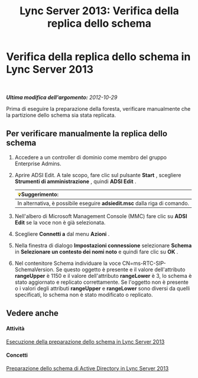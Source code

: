 ﻿---
title: 'Lync Server 2013: Verifica della replica dello schema'
TOCTitle: Verifica della replica dello schema
ms:assetid: ad01a7cf-aa79-4648-ba5a-a7a09172db36
ms:mtpsurl: https://technet.microsoft.com/it-it/library/Gg412822(v=OCS.15)
ms:contentKeyID: 49301642
ms.date: 08/24/2015
mtps_version: v=OCS.15
ms.translationtype: HT
---

# Verifica della replica dello schema in Lync Server 2013

 

_**Ultima modifica dell'argomento:** 2012-10-29_

Prima di eseguire la preparazione della foresta, verificare manualmente che la partizione dello schema sia stata replicata.

## Per verificare manualmente la replica dello schema

1.  Accedere a un controller di dominio come membro del gruppo Enterprise Admins.

2.  Aprire ADSI Edit. A tale scopo, fare clic sul pulsante **Start** , scegliere **Strumenti di amministrazione** , quindi **ADSI Edit** .
    
    <table>
    <thead>
    <tr class="header">
    <th><img src="images/Gg398201.tip(OCS.15).gif" title="tip" alt="tip" />Suggerimento:</th>
    </tr>
    </thead>
    <tbody>
    <tr class="odd">
    <td>In alternativa, è possibile eseguire <strong>adsiedit.msc</strong> dalla riga di comando.</td>
    </tr>
    </tbody>
    </table>


3.  Nell'albero di Microsoft Management Console (MMC) fare clic su **ADSI Edit** se la voce non è già selezionata.

4.  Scegliere **Connetti a** dal menu **Azioni** .

5.  Nella finestra di dialogo **Impostazioni connessione** selezionare **Schema** in **Selezionare un contesto dei nomi noto** e quindi fare clic su **OK** .

6.  Nel contenitore Schema individuare la voce CN=ms-RTC-SIP-SchemaVersion. Se questo oggetto è presente e il valore dell'attributo **rangeUpper** è 1150 e il valore dell'attributo **rangeLower** è 3, lo schema è stato aggiornato e replicato correttamente. Se l'oggetto non è presente o i valori degli attributi **rangeUpper** e **rangeLower** sono diversi da quelli specificati, lo schema non è stato modificato o replicato.

## Vedere anche

#### Attività

[Esecuzione della preparazione dello schema in Lync Server 2013](lync-server-2013-running-schema-preparation.md)  

#### Concetti

[Preparazione dello schema di Active Directory in Lync Server 2013](lync-server-2013-preparing-the-active-directory-schema.md)

